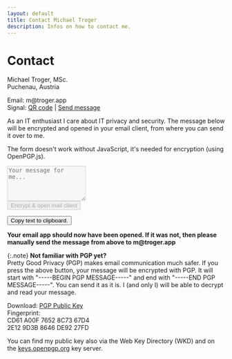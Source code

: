```yaml
---
layout: default
title: Contact Michael Troger
description: Infos on how to contact me.
---
```

# Contact

Michael Troger, MSc.  
Puchenau, Austria

Email: &#109;&#64;&#116;&#114;&#111;&#103;&#101;&#114;&#46;&#97;&#112;&#112;  
Signal: [QR code](/signal) | [Send message](https://signal.me/#eu/mQSNhZj6cm52pLwD07aBqUWJBSzc2HU3mnSaglo5ttIzhhiEJRJH2otozi-OSBXF)

As an IT enthusiast I care about IT privacy and security. 
The message below will be encrypted and opened in your email client, from where you can send it over to me.

<noscript><p class="warning">The form doesn't work without JavaScript, it's needed for encryption (using OpenPGP.js).</p></noscript>
<form id="form">
    <textarea id="input" disabled name="body" rows="5" placeholder="Your message for me..."></textarea><br>
    <input type="submit" disabled value="Encrypt & open mail client" id="submit" title="mailto:&#109;&#64;&#116;&#114;&#111;&#103;&#101;&#114;&#46;&#97;&#112;&#112;">
</form>
<div id="after-sent" class="hidden">
    <button id="copy-to-clipboard">Copy text to clipboard.</button>
    <p><b>Your email app should now have been opened. If it was not, then please manually send the message from above to &#109;&#64;&#116;&#114;&#111;&#103;&#101;&#114;&#46;&#97;&#112;&#112;</b></p>
</div>

{:.note}
**Not familiar with PGP yet?**  
Pretty Good Privacy (PGP) makes email communication much safer.
If you press the above button, your message will be encrypted with PGP.
It will start with "-----BEGIN PGP MESSAGE-----" and end with "-----END PGP MESSAGE-----".
You can send it as it is. I (and only I) will be able to decrypt and read your message.


Download: [PGP Public Key](/files/troger_public.asc)  
Fingerprint:  
CD61 A00F 7652 8C73 67D4  
2E12 9D3B 8646 DE92 27FD

You can find my public key also via the Web Key Directory (WKD) and on the [keys.openpgp.org](https://keys.openpgp.org/) key server.

<script src="/js/openpgp.min.js"></script>
<script src="/js/contact.js"></script>
